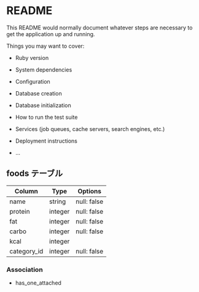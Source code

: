 # README

This README would normally document whatever steps are necessary to get the
application up and running.

Things you may want to cover:

* Ruby version

* System dependencies

* Configuration

* Database creation

* Database initialization

* How to run the test suite

* Services (job queues, cache servers, search engines, etc.)

* Deployment instructions

* ...

## foods テーブル

| Column      | Type    | Options     |
|-------------|---------|-------------|
| name        | string  | null: false |
| protein     | integer | null: false |
| fat         | integer | null: false |
| carbo       | integer | null: false |
| kcal        | integer |             |
| category_id | integer | null: false |

### Association

- has_one_attached
